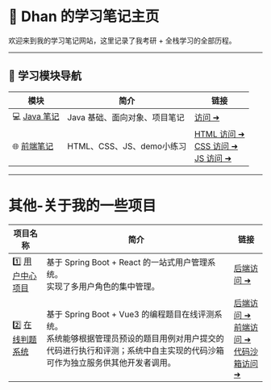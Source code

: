 # 🧭 Dhan 的学习笔记主页

欢迎来到我的学习笔记网站，这里记录了我考研 + 全栈学习的全部历程。

---

## 📘 学习模块导航

| 模块 | 简介                  | 链接                                                                                                     |
|------|---------------------|--------------------------------------------------------------------------------------------------------|
| 💻 [Java 笔记](./JavaNotes/) | Java 基础、面向对象、项目笔记   | [访问 ➜](./JavaNotes/)                                                                                   |
| 🌐 [前端笔记]() | HTML、CSS、JS、demo小练习 | [HTML 访问 ➜](./FontendNotes/HTML)<br/> [CSS 访问 ➜](./FontendNotes/CSS)<br/> [JS 访问 ➜](./FontendNotes/JS) |

---

# 其他-关于我的一些项目

| 项目名称                        | 简介                                                                                                   | 链接                                                                                                                                                                   |
|-----------------------------|------------------------------------------------------------------------------------------------------|----------------------------------------------------------------------------------------------------------------------------------------------------------------------|
| 1️⃣ [用户中心项目](https://uold3d6685.feishu.cn/wiki/UVrYwYLi2iROXUkbVikcPCzXnZd) | 基于 Spring Boot + React 的一站式用户管理系统。<br/> 实现了多用户角色的集中管理。                                               | [后端访问 ➜](https://gitee.com/yzllhdhh/user-center-backend/)                                                                                                            |
| 2️⃣ [在线判题系统]() | 基于 Spring Boot + Vue3 的编程题目在线评测系统。<br/> 系统能够根据管理员预设的题目用例对用户提交的代码进行执行和评测；系统中自主实现的代码沙箱可作为独立服务供其他开发者调用。 | [后端访问 ➜](https://github.com/yzllhdhh/oj-backend)<br/> [前端访问 ➜](https://github.com/yzllhdhh/oj-frontend)<br/> [代码沙箱访问 ➜](https://github.com/yzllhdhh/oj-code-sandbox) |

